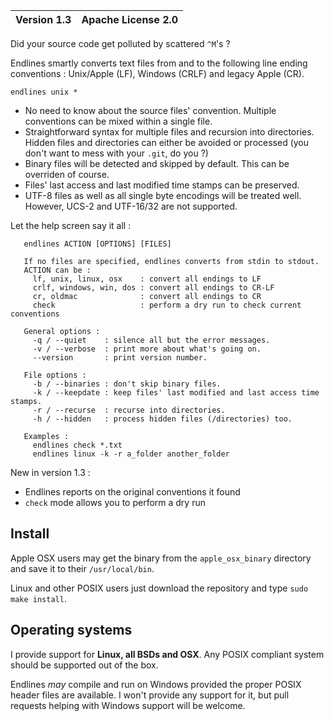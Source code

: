 | Version 1.3 | Apache License 2.0 |
| ----------- | ------------------ |

Did your source code get polluted by scattered `^M`'s ? 

Endlines smartly converts text files from and to the following line ending conventions : Unix/Apple (LF), Windows (CRLF) and legacy Apple (CR).

    endlines unix * 

- No need to know about the source files' convention. Multiple conventions can be mixed within a single file.
- Straightforward syntax for multiple files and recursion into directories. Hidden files and directories can either be avoided or processed (you don't want to mess with your `.git`, do you ?)
- Binary files will be detected and skipped by default. This can be overriden of course.
- Files' last access and last modified time stamps can be preserved.
- UTF-8 files as well as all single byte encodings will be treated well. However, UCS-2 and UTF-16/32 are not supported.


Let the help screen say it all :


       endlines ACTION [OPTIONS] [FILES]
     
       If no files are specified, endlines converts from stdin to stdout.
       ACTION can be :
         lf, unix, linux, osx    : convert all endings to LF
         crlf, windows, win, dos : convert all endings to CR-LF
         cr, oldmac              : convert all endings to CR
         check                   : perform a dry run to check current conventions
     
       General options :
         -q / --quiet    : silence all but the error messages.
         -v / --verbose  : print more about what's going on.
         --version       : print version number.
     
       File options :
         -b / --binaries : don't skip binary files.
         -k / --keepdate : keep files' last modified and last access time stamps.
         -r / --recurse  : recurse into directories.
         -h / --hidden   : process hidden files (/directories) too. 
     
       Examples :
         endlines check *.txt
         endlines linux -k -r a_folder another_folder

New in version 1.3 :
- Endlines reports on the original conventions it found
- `check` mode allows you to perform a dry run

Install
-------

Apple OSX users may get the binary from the `apple_osx_binary` directory and save it to their `/usr/local/bin`.

Linux and other POSIX users just download the repository and type `sudo make install`. 


Operating systems
-----------------

I provide support for **Linux, all BSDs and OSX**. Any POSIX compliant system should be supported out of the box.

Endlines *may* compile and run on Windows provided the proper POSIX header files are available. I won't provide any support for it, but pull requests helping with Windows support will be welcome.
